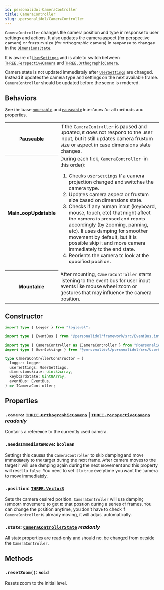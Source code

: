 ```yaml
---
id: personalidol-CameraController
title: CameraController
slug: /personalidol/CameraController
---
```


`CameraController` changes the camera position and type in response to user
settings and actions. It also updates the camera aspect (for perspective
camera) or frustum size (for orthographic camera) in response to changes in the
[`DimensionsState`](framework-DimensionsState.md).

It is aware of [`UserSettings`](personalidol-UserSettings.md) and is able to
switch between
[`THREE.PerspectiveCamera`](https://threejs.org/docs/?q=perspe#api/en/cameras/PerspectiveCamera)
and
[`THREE.OrthographicCamera`](https://threejs.org/docs/?q=ortho#api/en/cameras/OrthographicCamera).

Camera state is not updated immediately after
[`UserSettings`](personalidol-UserSettings.md) are changed. Instead it updates
the camera type and settings on the next available frame. `CameraController`
should be updated before the scene is rendered.

## Behaviors

See the base [`Mountable`](framework-Mountable.interface.md) and [`Pauseable`](framework-Pauseable.interface.md) interfaces for all methods and properties.

<table>
  <tbody>
    <tr>
      <th>Pauseable</th>
      <td>
        If the <code>CameraController</code> is paused and updated, it does not
        respond to the user input, but it still updates camera frustum size or
        aspect in case dimensions state changes.
      </td>
    </tr>
    <tr>
      <th>MainLoopUpdatable</th>
      <td>
        During each tick, <code>CameraController</code> (in this order):
        <ol>
          <li>
            Checks <code>UserSettings</code> if a camera projection changed and
            switches the camera type.
          </li>
          <li>
            Updates camera aspect or frustum size based on dimensions
            state.
          </li>
          <li>
            Checks if any human input (keyboard, mouse, touch, etc) that might
            affect the camera is pressed and reacts accordingly (by zooming,
            panning, etc). It uses damping for smoother movement by default,
            but it is possible skip it and move camera immediately to the end
            state.
          </li>
          <li>
            Reorients the camera to look at the specified position.
          </li>
        </ol>
      </td>
    </tr>
    <tr>
      <th>Mountable</th>
      <td>
        After mounting, <code>CameraController</code> starts listening to the
        event bus for user input events like mouse wheel zoom or gestures that
        may influence the camera position.
      </td>
    </tr>
  </tbody>
</table>

## Constructor

```typescript
import type { Logger } from "loglevel";

import type { EventBus } from "@personalidol/framework/src/EventBus.interface";

import type { CameraController as ICameraController } from "@personalidol/personalidol/src/CameraController.interface";
import type { UserSettings } from "@personalidol/personalidol/src/UserSettings.type";

type CameraControllerConstructor = (
  logger: Logger,
  userSettings: UserSettings,
  dimensionsState: Uint32Array,
  keyboardState: Uint8Array,
  eventBus: EventBus,
) => ICameraController;
```

## Properties

### `.camera`: [`THREE.OrthographicCamera`](https://threejs.org/docs/?q=ortho#api/en/cameras/OrthographicCamera) | [`THREE.PerspectiveCamera`](https://threejs.org/docs/?q=perspe#api/en/cameras/PerspectiveCamera) *readonly*

Contains a reference to the currently used camera.

### `.needsImmediateMove`: `boolean`

Settings this causes the `CameraController` to skip damping and move
immediately to the target during the next frame. After camera moves to the
target it will use damping again during the next movement and this property
will reset to `false`. You need to set it to `true` everytime you want the
camera to move immediately.

### `.position`: [`THREE.Vector3`](https://threejs.org/docs/?q=vector3#api/en/math/Vector3)

Sets the camera desired position. `CameraController` will use damping (smooth
movement) to get to that position during a series of frames. You can change
the position anytime, you don't have to check if `CameraController` is already
moving, it will adjust automatically.

### `.state`: [`CameraControllerState`](personalidol-CameraControllerState.type.md) *readonly*

All state properties are read-only and should not be changed from outside the
`CameraController`.


## Methods

### `.resetZoom()`: `void`

Resets zoom to the initial level.
